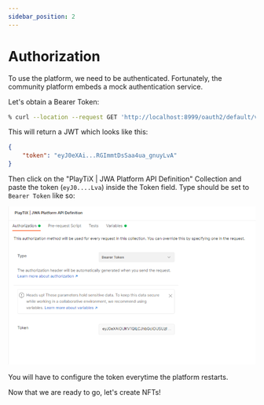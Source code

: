 ```yaml
---
sidebar_position: 2
---
```


# Authorization

To use the platform, we need to be authenticated. Fortunately, the community platform embeds a mock authentication service.

Let's obtain a Bearer Token:

```bash
% curl --location --request GET 'http://localhost:8999/oauth2/default/v1/token'
```

This will return a JWT which looks like this:

```json
{
    "token": "eyJ0eXAi...RGImmtDsSaa4ua_gnuyLvA"
}
```

Then click on the "PlayTiX | JWA Platform API Definition" Collection and paste the token (`eyJ0....Lva`) inside the Token field. Type should be set to `Bearer Token` like so:

![Bearer token](../../assets/bearer-token-postman.png)

You will have to configure the token everytime the platform restarts.

Now that we are ready to go, let's create NFTs!
